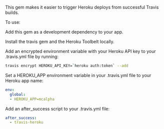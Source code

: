 This gem makes it easier to trigger Heroku deploys from successful Travis
builds.

To use:

Add this gem as a development dependency to your app.

Install the travis gem and the Heroku Toolbelt locally.

Add an encrypted environment variable with your Heroku API key to your
.travis.yml file by running:

```bash
travis encrypt HEROKU_API_KEY=`heroku auth:token` --add
```

Set a HEROKU_APP environment variable in your .travis.yml file to your
Heroku app name:

```yaml
env:
  global:
  - HEROKU_APP=mcalpha
```
 
Add an after_success script to your .travis.yml file:

```yaml
after_success:
  - travis-heroku
```
